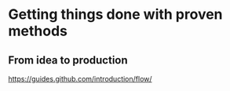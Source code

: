 # Getting things done with proven methods

## From idea to production  
https://guides.github.com/introduction/flow/
